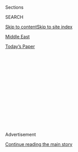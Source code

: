 <div id="app">

<div>

<div>

<div>

<div class="NYTAppHideMasthead css-1q2w90k e1suatyy0">

<div class="section css-ui9rw0 e1suatyy2">

<div class="css-eph4ug er09x8g0">

<div class="css-6n7j50">

</div>

<span class="css-1dv1kvn">Sections</span>

<div class="css-10488qs">

<span class="css-1dv1kvn">SEARCH</span>

</div>

[Skip to content](#site-content)[Skip to site index](#site-index)

</div>

<div id="masthead-section-label" class="css-1wr3we4 eaxe0e00">

[Middle
East](https://www.nytimes.com/section/world/middleeast)

</div>

<div class="css-10698na e1huz5gh0">

</div>

</div>

<div id="masthead-bar-one" class="section hasLinks css-15hmgas e1csuq9d3">

<div class="css-uqyvli e1csuq9d0">

</div>

<div class="css-1uqjmks e1csuq9d1">

</div>

<div class="css-9e9ivx">

[](https://myaccount.nytimes.com/auth/login?response_type=cookie&client_id=vi)

</div>

<div class="css-1bvtpon e1csuq9d2">

[Today’s
Paper](https://www.nytimes.com/section/todayspaper)

</div>

</div>

</div>

</div>

<div data-aria-hidden="false">

<div id="site-content" data-role="main">

<div>

<div class="css-1aor85t" style="opacity:0.000000001;z-index:-1;visibility:hidden">

<div class="css-1hqnpie">

<div class="css-epjblv">

<span class="css-17xtcya">[Middle
East](/section/world/middleeast)</span><span class="css-x15j1o">|</span><span class="css-fwqvlz">U.A.E.
Becomes First Arab Nation to Open a Nuclear Power
Plant</span>

</div>

<div class="css-k008qs">

<div class="css-1iwv8en">

<span class="css-18z7m18"></span>

<div>

</div>

</div>

<span class="css-1n6z4y">https://nyti.ms/2BQdSK9</span>

<div class="css-1705lsu">

<div class="css-4xjgmj">

<div class="css-4skfbu" data-role="toolbar" data-aria-label="Social Media Share buttons, Save button, and Comments Panel with current comment count" data-testid="share-tools">

  - 
  - 
  - 
  - 
    
    <div class="css-6n7j50">
    
    </div>

  - 

</div>

</div>

</div>

</div>

</div>

</div>

<div id="NYT_TOP_BANNER_REGION" class="css-13pd83m">

</div>

<div id="top-wrapper" class="css-1sy8kpn">

<div id="top-slug" class="css-l9onyx">

Advertisement

</div>

[Continue reading the main
story](#after-top)

<div class="ad top-wrapper" style="text-align:center;height:100%;display:block;min-height:250px">

<div id="top" class="place-ad" data-position="top" data-size-key="top">

</div>

</div>

<div id="after-top">

</div>

</div>

<div>

<div id="sponsor-wrapper" class="css-1hyfx7x">

<div id="sponsor-slug" class="css-19vbshk">

Supported by

</div>

[Continue reading the main
story](#after-sponsor)

<div id="sponsor" class="ad sponsor-wrapper" style="text-align:center;height:100%;display:block">

</div>

<div id="after-sponsor">

</div>

</div>

<div class="css-186x18t">

</div>

<div class="css-1vkm6nb ehdk2mb0">

# U.A.E. Becomes First Arab Nation to Open a Nuclear Power Plant

</div>

The launch is raising concerns about the growing number of nuclear
programs in the volatile Middle East.

<div class="css-79elbk" data-testid="photoviewer-wrapper">

<div class="css-z3e15g" data-testid="photoviewer-wrapper-hidden">

</div>

<div class="css-1a48zt4 ehw59r15" data-testid="photoviewer-children">

![<span class="css-16f3y1r e13ogyst0" data-aria-hidden="true">A photo
provided by United Arab Emirates government shows the Barakah nuclear
power
plant.</span><span class="css-cnj6d5 e1z0qqy90" itemprop="copyrightHolder"><span class="css-1ly73wi e1tej78p0">Credit...</span><span><span>United
Arab Emirates News
Agency</span></span></span>](https://static01.nyt.com/images/2020/08/01/world/01uae-nuclear/01uae-nuclear-articleLarge.jpg?quality=75&auto=webp&disable=upscale)

</div>

</div>

<div class="css-18e8msd">

<div class="css-vp77d3 epjyd6m0">

<div class="css-hus3qt ey68jwv0" data-aria-hidden="true">

[![Vivian
Yee](https://static01.nyt.com/images/2018/02/20/multimedia/author-vivian-yee/author-vivian-yee-thumbLarge-v2.png
"Vivian Yee")](https://www.nytimes.com/by/vivian-yee)

</div>

<div class="css-1baulvz">

By [<span class="css-1baulvz last-byline" itemprop="name">Vivian
Yee</span>](https://www.nytimes.com/by/vivian-yee)

</div>

</div>

  - 
    
    <div class="css-ld3wwf e16638kd2">
    
    Aug. 1,
    2020
    
    </div>

  - 
    
    <div class="css-4xjgmj">
    
    <div class="css-d8bdto" data-role="toolbar" data-aria-label="Social Media Share buttons, Save button, and Comments Panel with current comment count" data-testid="share-tools">
    
      - 
      - 
      - 
      - 
        
        <div class="css-6n7j50">
        
        </div>
    
      - 
    
    </div>
    
    </div>

</div>

</div>

<div class="section meteredContent css-1r7ky0e" name="articleBody" itemprop="articleBody">

<div class="css-1fanzo5 StoryBodyCompanionColumn">

<div class="css-53u6y8">

BEIRUT, Lebanon — The United Arab Emirates became the first Arab country
to open a nuclear power plant on Saturday, raising concerns about the
long-term consequences of introducing more nuclear programs to the
Middle East.

Two other countries in the region — Israel and Iran — already have
nuclear capabilities. Israel has an unacknowledged nuclear weapons
arsenal and Iran has a controversial uranium enrichment program that it
insists is solely for peaceful purposes.

The U.A.E., a tiny nation that has become a regional heavyweight and
international business center, said it built the plant to decrease its
reliance on the oil that has powered and enriched the country and its
Gulf neighbors for decades. It said that once its four units were all
running, the South Korean-designed plant would provide a quarter of the
country’s electricity.

Seeking to quiet fears that it was trying to build muscle to use against
its regional rivals, it has insisted that it intends to use its nuclear
program only for energy purposes.

</div>

</div>

<div class="css-1fanzo5 StoryBodyCompanionColumn">

<div class="css-53u6y8">

But with Iran in a standoff with Western powers over its nuclear
program, Israel in the neighborhood and tensions high among Gulf
countries, some analysts view the new plant — and any that may follow —
as a security and environmental headache. Other Arab countries,
including Saudi Arabia, are also starting or planning nuclear energy
programs.

The Middle East is already riven with enmities that pit Saudi Arabia and
the U.A.E. against Iran, Qatar and Iran’s regional proxies. One of those
proxies, the Yemen-based Houthi rebel group, claimed an attack on the
Barakah plant when it was under construction in 2017.

And Iran is widely believed to be behind a series of attacks on Saudi
oil facilities and oil tankers passing through the Gulf over the last
year.

“The UAE’s investment in these four [nuclear reactors
risks](https://www.nuclearconsult.com/wp/wp-content/uploads/2019/12/Gulf-Nuclear-Ambition-NCG-Dec-2019.pdf)
further destabilizing the volatile Gulf region, damaging the environment
and raising the possibility of nuclear proliferation,” Paul Dorfman, a
researcher at University College London’s Energy Institute, wrote in an
[op-ed](https://www.ucl.ac.uk/news/2020/mar/opinion-why-uae-about-open-four-nuclear-reactors)
in March.

Noting that the U.A.E. had other energy options, including “some of the
best solar energy resources in the world,” he added that “the nature of
Emirate interest in nuclear may lie hidden in plain sight — nuclear
weapon proliferation.”

</div>

</div>

<div class="css-1fanzo5 StoryBodyCompanionColumn">

<div class="css-53u6y8">

But the U.A.E. has said it considered natural gas and renewable energy
sources before dismissing them in favor of nuclear energy because they
would not produce enough for its needs.

Offering evidence that its intentions are peaceful, it points to its
collaborations with the International Atomic Energy Agency, which has
reviewed the Barakah project, and the United States, with which it
signed a [nuclear energy cooperation
agreement](https://www.reuters.com/article/us-saudi-nuclear-usa/u-s-tells-saudi-arabia-nuclear-push-depends-on-snap-inspections-deal-idUSKBN1W2245)
in 2009 that allows it to receive nuclear materials and technical
assistance from the United States while barring it from uranium
enrichment and other possible bomb-development activities.

That has not persuaded Qatar, which last year [lodged a
complaint](https://www.reuters.com/article/us-qatar-emirates-nuclearpower-exclusive/exclusive-qatar-asks-iaea-to-intervene-over-threat-posed-by-uae-nuclear-plant-idUSKCN1R120L)
with the international nuclear watchdog group over the Barakah plant,
calling it “a serious threat to the stability of the region and its
environment.”

The U.A.E.’s oil exports account for about a quarter of its total gross
domestic product. Despite its gusher of oil, it has imported increasing
amounts of natural gas in recent years in part to power its
energy-intensive desalination plants.

“We proudly witness the start of Barakah nuclear power plant operations,
in alignment with the highest international safety standards,” Mohammed
bin Zayed, the U.A.E.’s de facto ruler, tweeted on Saturday.

The new nuclear facility, which is in the Gharbiya region on the coast,
close to Qatar and Saudi Arabia, is the first of several prospective
Middle East nuclear plants. Egypt plans to build a power plant with four
nuclear reactors.

Saudi Arabia is also building a civilian nuclear reactor while pursuing
a nuclear cooperation deal with the United States, though the Trump
administration has said it would sign such an agreement [only if it
includes
safeguards](https://www.reuters.com/article/us-saudi-nuclear-usa/u-s-tells-saudi-arabia-nuclear-push-depends-on-snap-inspections-deal-idUSKBN1W2245)
against weapons development.

</div>

</div>

</div>

<div>

</div>

<div>

</div>

<div>

</div>

<div>

<div id="bottom-wrapper" class="css-1ede5it">

<div id="bottom-slug" class="css-l9onyx">

Advertisement

</div>

[Continue reading the main
story](#after-bottom)

<div id="bottom" class="ad bottom-wrapper" style="text-align:center;height:100%;display:block;min-height:90px">

</div>

<div id="after-bottom">

</div>

</div>

</div>

</div>

</div>

## Site Index

<div>

</div>

## Site Information Navigation

  - [© <span>2020</span> <span>The New York Times
    Company</span>](https://help.nytimes.com/hc/en-us/articles/115014792127-Copyright-notice)

<!-- end list -->

  - [NYTCo](https://www.nytco.com/)
  - [Contact
    Us](https://help.nytimes.com/hc/en-us/articles/115015385887-Contact-Us)
  - [Work with us](https://www.nytco.com/careers/)
  - [Advertise](https://nytmediakit.com/)
  - [T Brand Studio](http://www.tbrandstudio.com/)
  - [Your Ad
    Choices](https://www.nytimes.com/privacy/cookie-policy#how-do-i-manage-trackers)
  - [Privacy](https://www.nytimes.com/privacy)
  - [Terms of
    Service](https://help.nytimes.com/hc/en-us/articles/115014893428-Terms-of-service)
  - [Terms of
    Sale](https://help.nytimes.com/hc/en-us/articles/115014893968-Terms-of-sale)
  - [Site
    Map](https://spiderbites.nytimes.com)
  - [Help](https://help.nytimes.com/hc/en-us)
  - [Subscriptions](https://www.nytimes.com/subscription?campaignId=37WXW)

</div>

</div>

</div>

</div>

